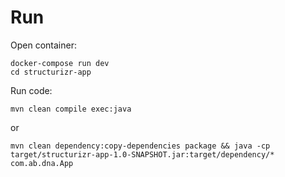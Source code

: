 Run
===

Open container:

```
docker-compose run dev
cd structurizr-app
```

Run code:

```
mvn clean compile exec:java
```

or

```
mvn clean dependency:copy-dependencies package && java -cp target/structurizr-app-1.0-SNAPSHOT.jar:target/dependency/* com.ab.dna.App
```
